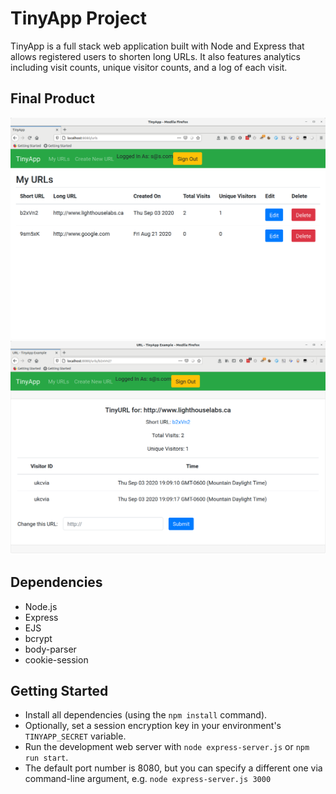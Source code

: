 # TinyApp Project

TinyApp is a full stack web application built with Node and Express that allows registered users to shorten long URLs. It also features analytics including visit counts, unique visitor counts, and a log of each visit.

## Final Product

!["Index Page"](https://raw.githubusercontent.com/philipd/tinyapp/master/docs/urls-index.png?token=AAJAOTFRN6JIQFVFASQ2A2K7LLHMY)
!["URL Details & Edit Page"](https://raw.githubusercontent.com/philipd/tinyapp/master/docs/urls-show.png?token=AAJAOTC4HUYR5OCZLJ33LNK7LLHM2)

## Dependencies

- Node.js
- Express
- EJS
- bcrypt
- body-parser
- cookie-session

## Getting Started

- Install all dependencies (using the `npm install` command).
- Optionally, set a session encryption key in your environment's `TINYAPP_SECRET` variable.
- Run the development web server with `node express-server.js` or `npm run start`.
- The default port number is 8080, but you can specify a different one via command-line argument, e.g. `node express-server.js 3000`
